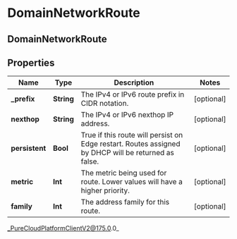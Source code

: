 # DomainNetworkRoute

## DomainNetworkRoute

## Properties

|Name | Type | Description | Notes|
|------------ | ------------- | ------------- | -------------|
| **_prefix** | **String** | The IPv4 or IPv6 route prefix in CIDR notation. | [optional] |
| **nexthop** | **String** | The IPv4 or IPv6 nexthop IP address. | [optional] |
| **persistent** | **Bool** | True if this route will persist on Edge restart.  Routes assigned by DHCP will be returned as false. | [optional] |
| **metric** | **Int** | The metric being used for route. Lower values will have a higher priority. | [optional] |
| **family** | **Int** | The address family for this route. | [optional] |



_PureCloudPlatformClientV2@175.0.0_

